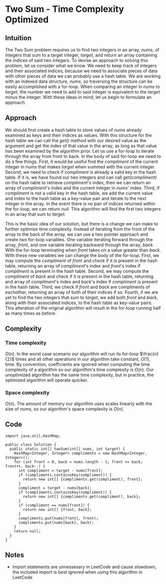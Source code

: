 # Two Sum - Time Complexity Optimized

## Intuition

The Two Sum problem requires us to find two integers in an array, _nums_, of integers that sum to a target integer, _target_, and return an array containing the indices of said two integers. To devise an approach to solving this problem, let us consider what we know. We need to keep track of integers and their associated indices, because we need to associate pieces of data with other pieces of data we can probably use a hash table. We are working with an indexed data structure, _nums_, so traversing the structure can be easily accomplished with a for-loop. When comparing an integer in _nums_ to _target_, the number we need to add to said integer is equivalent to the _target_ minus the integer. With these ideas in mind, let us begin to formulate an approach.

## Approach

We should first create a hash table to store values of _nums_ already examined as keys and their indices as values. With this structure for the hash table we can call the _get()_ method with our desired value as the argument and get the index of that value in the array, as long as that value has been examined by the algorithm prior. Let us use a for-loop to iterate through the array from front to back. In the body of said for-loop we need to do a few things. First, it would be useful find the _compliment_ of the current integer in _nums_ that makes _target_ when summed with the current integer. Second, we need to check if _compliment_ is already a valid key in the hash table. If it is, we have found our two integers and can call _get(compliment)_ on the hash table to retrieve _compliment_'s index, then we can return an array of _compliment_'s index and the current integer in _nums_' index. Third, if _compliment_ is not a valid key in the hash table, we add the current value and index to the hash table as a key-value pair and iterate to the next integer in the array. In the event there is no pair of indices returned within the for-loop, we can return _null_. This algorithm will find the first two integers in an array that sum to _target_.

This is the basic idea of our solution, but there is a change we can make to further optimize time complexity. Instead of iterating from the front of the array to the back of the array, we can use a two pointer approach and create two for-loop variables. One variable iterating forward through the array, _front_, and one variable iterating backward through the array, _back_. With the for-loop terminating when _front_ takes on a value greater than _back_. With these new variables we can change the body of the for-loop. First, we may compute the _compliment_ of _front_ and check if it is present in the hash table, returning an array of _compliment_'s index and _front_'s index if _compliment_ is present in the hash table. Second, we may compute the _compliment_ of _back_ and check if it is present in the hash table, returning and array of _compliment_'s index and _back_'s index if _compliment_ is present in the hash table. Third, we check if _front_ and _back_ are compliments of eachother, returning an array of both of their indices if so. Fourth, if we are yet to find the two integers that sum to _target_, we add both _front_ and _back_, along with their associated indices, to the hash table as key-value pairs. This alteration of the original algorithm will result in the for-loop running half as many times as before.

## Complexity

### Time complexity

$O(n)$. In the worst case scenario our algorithm will run its for-loop $\frac{n}{2}$ times and all other operations in our algorithm take constant, $O(1)$, time. By convention, coefficients are ignored when computing the time complexity of a algorithm so our algorithm's time complexity is $O(n)$. Our unoptimized algorithm has the same time complexity, but in practice, the optimized algorithm will operate quicker.

### Space complexity

$O(n)$. The amount of memory our algorithm uses scales linearly with the size of _nums_, so our algorithm's space complexity is $O(n)$.

## Code

```
import java.util.HashMap;

public class Solution {
  public static int[] twoSum(int[] nums, int target) {
    HashMap<Integer, Integer> compliments = new HashMap<Integer, Integer>();
    for (int front = 0, back = nums.length - 1; front <= back; front++, back--) {
      int compliment = target - nums[front];
      if (compliments.containsKey(compliment)) {
        return new int[] {compliments.get(compliment), front};
      }
      compliment = target - nums[back];
      if (compliments.containsKey(compliment)) {
        return new int[] {compliments.get(compliment), back};
      }
      if (compliment == nums[front]) {
        return new int[] {front, back};
      }
      compliments.put(nums[front], front);
      compliments.put(nums[back], back);
    }
    return null;
  }
}
```

## Notes

- Import statements are unnessesary in LeetCode and cause slowdown, the included import is best ignored when using this algorithm in LeetCode
